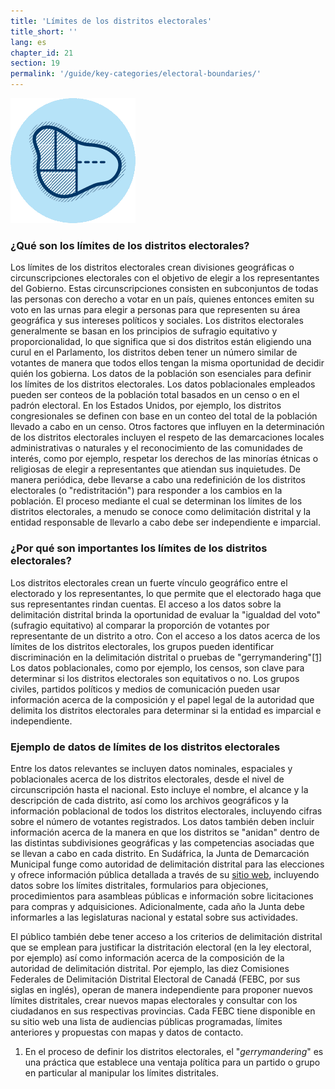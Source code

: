 ```yaml
---
title: 'Límites de los distritos electorales'
title_short: ''
lang: es
chapter_id: 21
section: 19
permalink: '/guide/key-categories/electoral-boundaries/'
---
```


![Límites de los distritos electorales](/assets/images/inventory/categories/electoral-boundaries.png)

### ¿Qué son los límites de los distritos electorales?

Los límites de los distritos electorales crean divisiones geográficas o circunscripciones electorales con el objetivo de elegir a los representantes del Gobierno. Estas circunscripciones consisten en subconjuntos de todas las personas con derecho a votar en un país, quienes entonces emiten su voto en las urnas para elegir a personas para que representen su área geográfica y sus intereses políticos y sociales. Los distritos electorales generalmente se basan en los principios de sufragio equitativo y proporcionalidad, lo que significa que si dos distritos están eligiendo una curul en el Parlamento, los distritos deben tener un número similar de votantes de manera que todos ellos tengan la misma oportunidad de decidir quién los gobierna. Los datos de la población son esenciales para definir los límites de los distritos electorales. Los datos poblacionales empleados pueden ser conteos de la población total basados en un censo o en el padrón electoral. En los Estados Unidos, por ejemplo, los distritos congresionales se definen con base en un conteo del total de la población llevado a cabo en un censo. Otros factores que influyen en la determinación de los distritos electorales incluyen el respeto de las demarcaciones locales administrativas o naturales y el reconocimiento de las comunidades de interés, como por ejemplo, respetar los derechos de las minorías étnicas o religiosas de elegir a representantes que atiendan sus inquietudes. De manera periódica, debe llevarse a cabo una redefinición de los distritos electorales (o "redistritación") para responder a los cambios en la población. El proceso mediante el cual se determinan los límites de los distritos electorales, a menudo se conoce como delimitación distrital y la entidad responsable de llevarlo a cabo debe ser independiente e imparcial.

### ¿Por qué son importantes los límites de los distritos electorales?

Los distritos electorales crean un fuerte vínculo geográfico entre el electorado y los representantes, lo que permite que el electorado haga que sus representantes rindan cuentas. El acceso a los datos sobre la delimitación distrital brinda la oportunidad de evaluar la "igualdad del voto" (sufragio equitativo) al comparar la proporción de votantes por representante de un distrito a otro. Con el acceso a los datos acerca de los límites de los distritos electorales, los grupos pueden identificar discriminación en la delimitación distrital o pruebas de "gerrymandering"[\[1\]](#footnote-1) Los datos poblacionales, como por ejemplo, los censos, son clave para determinar si los distritos electorales son equitativos o no. Los grupos civiles, partidos políticos y medios de comunicación pueden usar información acerca de la composición y el papel legal de la autoridad que delimita los distritos electorales para determinar si la entidad es imparcial e independiente.

### Ejemplo de datos de límites de los distritos electorales

Entre los datos relevantes se incluyen datos nominales, espaciales y poblacionales acerca de los distritos electorales, desde el nivel de circunscripción hasta el nacional. Esto incluye el nombre, el alcance y la descripción de cada distrito, así como los archivos geográficos y la información poblacional de todos los distritos electorales, incluyendo cifras sobre el número de votantes registrados. Los datos también deben incluir información acerca de la manera en que los distritos se "anidan" dentro de las distintas subdivisiones geográficas y las competencias asociadas que se llevan a cabo en cada distrito. En Sudáfrica, la Junta de Demarcación Municipal funge como autoridad de delimitación distrital para las elecciones y ofrece información pública detallada a través de su [sitio web](http://www.demarcation.org.za/), incluyendo datos sobre los límites distritales, formularios para objeciones, procedimientos para asambleas públicas e información sobre licitaciones para compras y adquisiciones. Adicionalmente, cada año la Junta debe informarles a las legislaturas nacional y estatal sobre sus actividades.

El público también debe tener acceso a los criterios de delimitación distrital que se emplean para justificar la distritación electoral (en la ley electoral, por ejemplo) así como información acerca de la composición de la autoridad de delimitación distrital. Por ejemplo, las diez Comisiones Federales de Delimitación Distrital Electoral de Canadá (FEBC, por sus siglas en inglés), operan de manera independiente para proponer nuevos límites distritales, crear nuevos mapas electorales y consultar con los ciudadanos en sus respectivas provincias. Cada FEBC tiene disponible en su sitio web una lista de audiencias públicas programadas, límites anteriores y propuestas con mapas y datos de contacto.

1.  [](#reference-1)En el proceso de definir los distritos electorales, el "_gerrymandering_" es una práctica que establece una ventaja política para un partido o grupo en particular al manipular los límites distritales.
